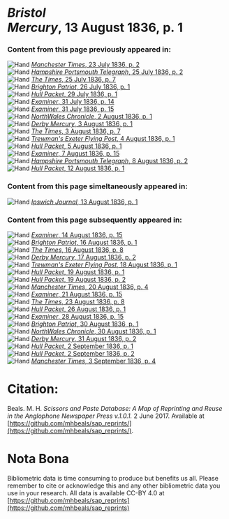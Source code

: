 # *Bristol Mercury*, 13 August 1836, p. 1  
  
### Content from this page previously appeared in:  
![Hand](http://scissorsandpaste.net/wp-content/uploads/2017/06/smallhandpointer.png) [*Manchester Times*, 23 July 1836, p. 2](https://mhbeals.github.io/sap_html/Manchester-Times/Manchester-Times-23-July-1836-p-2)  
![Hand](http://scissorsandpaste.net/wp-content/uploads/2017/06/smallhandpointer.png) [*Hampshire Portsmouth Telegraph*, 25 July 1836, p. 2](https://mhbeals.github.io/sap_html/Hampshire-Portsmouth-Telegraph/Hampshire-Portsmouth-Telegraph-25-July-1836-p-2)  
![Hand](http://scissorsandpaste.net/wp-content/uploads/2017/06/smallhandpointer.png) [*The Times*, 25 July 1836, p. 7](https://mhbeals.github.io/sap_html/The-Times/The-Times-25-July-1836-p-7)  
![Hand](http://scissorsandpaste.net/wp-content/uploads/2017/06/smallhandpointer.png) [*Brighton Patriot*, 26 July 1836, p. 1](https://mhbeals.github.io/sap_html/Brighton-Patriot/Brighton-Patriot-26-July-1836-p-1)  
![Hand](http://scissorsandpaste.net/wp-content/uploads/2017/06/smallhandpointer.png) [*Hull Packet*, 29 July 1836, p. 1](https://mhbeals.github.io/sap_html/Hull-Packet/Hull-Packet-29-July-1836-p-1)  
![Hand](http://scissorsandpaste.net/wp-content/uploads/2017/06/smallhandpointer.png) [*Examiner*, 31 July 1836, p. 14](https://mhbeals.github.io/sap_html/Examiner/Examiner-31-July-1836-p-14)  
![Hand](http://scissorsandpaste.net/wp-content/uploads/2017/06/smallhandpointer.png) [*Examiner*, 31 July 1836, p. 15](https://mhbeals.github.io/sap_html/Examiner/Examiner-31-July-1836-p-15)  
![Hand](http://scissorsandpaste.net/wp-content/uploads/2017/06/smallhandpointer.png) [*NorthWales Chronicle*, 2 August 1836, p. 1](https://mhbeals.github.io/sap_html/NorthWales-Chronicle/NorthWales-Chronicle-2-August-1836-p-1)  
![Hand](http://scissorsandpaste.net/wp-content/uploads/2017/06/smallhandpointer.png) [*Derby Mercury*, 3 August 1836, p. 1](https://mhbeals.github.io/sap_html/Derby-Mercury/Derby-Mercury-3-August-1836-p-1)  
![Hand](http://scissorsandpaste.net/wp-content/uploads/2017/06/smallhandpointer.png) [*The Times*, 3 August 1836, p. 7](https://mhbeals.github.io/sap_html/The-Times/The-Times-3-August-1836-p-7)  
![Hand](http://scissorsandpaste.net/wp-content/uploads/2017/06/smallhandpointer.png) [*Trewman's Exeter Flying Post*, 4 August 1836, p. 1](https://mhbeals.github.io/sap_html/Trewman's-Exeter-Flying-Post/Trewman's-Exeter-Flying-Post-4-August-1836-p-1)  
![Hand](http://scissorsandpaste.net/wp-content/uploads/2017/06/smallhandpointer.png) [*Hull Packet*, 5 August 1836, p. 1](https://mhbeals.github.io/sap_html/Hull-Packet/Hull-Packet-5-August-1836-p-1)  
![Hand](http://scissorsandpaste.net/wp-content/uploads/2017/06/smallhandpointer.png) [*Examiner*, 7 August 1836, p. 15](https://mhbeals.github.io/sap_html/Examiner/Examiner-7-August-1836-p-15)  
![Hand](http://scissorsandpaste.net/wp-content/uploads/2017/06/smallhandpointer.png) [*Hampshire Portsmouth Telegraph*, 8 August 1836, p. 2](https://mhbeals.github.io/sap_html/Hampshire-Portsmouth-Telegraph/Hampshire-Portsmouth-Telegraph-8-August-1836-p-2)  
![Hand](http://scissorsandpaste.net/wp-content/uploads/2017/06/smallhandpointer.png) [*Hull Packet*, 12 August 1836, p. 1](https://mhbeals.github.io/sap_html/Hull-Packet/Hull-Packet-12-August-1836-p-1)  
  
### Content from this page simeltaneously appeared in:  
![Hand](http://scissorsandpaste.net/wp-content/uploads/2017/06/smallhandpointer.png) [*Ipswich Journal*, 13 August 1836, p. 1](https://mhbeals.github.io/sap_html/Ipswich-Journal/Ipswich-Journal-13-August-1836-p-1)  
  
### Content from this page subsequently appeared in:  
![Hand](http://scissorsandpaste.net/wp-content/uploads/2017/06/smallhandpointer.png) [*Examiner*, 14 August 1836, p. 15](https://mhbeals.github.io/sap_html/Examiner/Examiner-14-August-1836-p-15)  
![Hand](http://scissorsandpaste.net/wp-content/uploads/2017/06/smallhandpointer.png) [*Brighton Patriot*, 16 August 1836, p. 1](https://mhbeals.github.io/sap_html/Brighton-Patriot/Brighton-Patriot-16-August-1836-p-1)  
![Hand](http://scissorsandpaste.net/wp-content/uploads/2017/06/smallhandpointer.png) [*The Times*, 16 August 1836, p. 8](https://mhbeals.github.io/sap_html/The-Times/The-Times-16-August-1836-p-8)  
![Hand](http://scissorsandpaste.net/wp-content/uploads/2017/06/smallhandpointer.png) [*Derby Mercury*, 17 August 1836, p. 2](https://mhbeals.github.io/sap_html/Derby-Mercury/Derby-Mercury-17-August-1836-p-2)  
![Hand](http://scissorsandpaste.net/wp-content/uploads/2017/06/smallhandpointer.png) [*Trewman's Exeter Flying Post*, 18 August 1836, p. 1](https://mhbeals.github.io/sap_html/Trewman's-Exeter-Flying-Post/Trewman's-Exeter-Flying-Post-18-August-1836-p-1)  
![Hand](http://scissorsandpaste.net/wp-content/uploads/2017/06/smallhandpointer.png) [*Hull Packet*, 19 August 1836, p. 1](https://mhbeals.github.io/sap_html/Hull-Packet/Hull-Packet-19-August-1836-p-1)  
![Hand](http://scissorsandpaste.net/wp-content/uploads/2017/06/smallhandpointer.png) [*Hull Packet*, 19 August 1836, p. 2](https://mhbeals.github.io/sap_html/Hull-Packet/Hull-Packet-19-August-1836-p-2)  
![Hand](http://scissorsandpaste.net/wp-content/uploads/2017/06/smallhandpointer.png) [*Manchester Times*, 20 August 1836, p. 4](https://mhbeals.github.io/sap_html/Manchester-Times/Manchester-Times-20-August-1836-p-4)  
![Hand](http://scissorsandpaste.net/wp-content/uploads/2017/06/smallhandpointer.png) [*Examiner*, 21 August 1836, p. 15](https://mhbeals.github.io/sap_html/Examiner/Examiner-21-August-1836-p-15)  
![Hand](http://scissorsandpaste.net/wp-content/uploads/2017/06/smallhandpointer.png) [*The Times*, 23 August 1836, p. 8](https://mhbeals.github.io/sap_html/The-Times/The-Times-23-August-1836-p-8)  
![Hand](http://scissorsandpaste.net/wp-content/uploads/2017/06/smallhandpointer.png) [*Hull Packet*, 26 August 1836, p. 1](https://mhbeals.github.io/sap_html/Hull-Packet/Hull-Packet-26-August-1836-p-1)  
![Hand](http://scissorsandpaste.net/wp-content/uploads/2017/06/smallhandpointer.png) [*Examiner*, 28 August 1836, p. 15](https://mhbeals.github.io/sap_html/Examiner/Examiner-28-August-1836-p-15)  
![Hand](http://scissorsandpaste.net/wp-content/uploads/2017/06/smallhandpointer.png) [*Brighton Patriot*, 30 August 1836, p. 1](https://mhbeals.github.io/sap_html/Brighton-Patriot/Brighton-Patriot-30-August-1836-p-1)  
![Hand](http://scissorsandpaste.net/wp-content/uploads/2017/06/smallhandpointer.png) [*NorthWales Chronicle*, 30 August 1836, p. 1](https://mhbeals.github.io/sap_html/NorthWales-Chronicle/NorthWales-Chronicle-30-August-1836-p-1)  
![Hand](http://scissorsandpaste.net/wp-content/uploads/2017/06/smallhandpointer.png) [*Derby Mercury*, 31 August 1836, p. 2](https://mhbeals.github.io/sap_html/Derby-Mercury/Derby-Mercury-31-August-1836-p-2)  
![Hand](http://scissorsandpaste.net/wp-content/uploads/2017/06/smallhandpointer.png) [*Hull Packet*, 2 September 1836, p. 1](https://mhbeals.github.io/sap_html/Hull-Packet/Hull-Packet-2-September-1836-p-1)  
![Hand](http://scissorsandpaste.net/wp-content/uploads/2017/06/smallhandpointer.png) [*Hull Packet*, 2 September 1836, p. 2](https://mhbeals.github.io/sap_html/Hull-Packet/Hull-Packet-2-September-1836-p-2)  
![Hand](http://scissorsandpaste.net/wp-content/uploads/2017/06/smallhandpointer.png) [*Manchester Times*, 3 September 1836, p. 4](https://mhbeals.github.io/sap_html/Manchester-Times/Manchester-Times-3-September-1836-p-4)  


# Citation: 

Beals. M. H. *Scissors and Paste Database: A Map of Reprinting and Reuse in the Anglophone Newspaper Press v.1.0.1.* 2 June 2017. Available at [https://github.com/mhbeals/sap_reprints/](https://github.com/mhbeals/sap_reprints/). 

# Nota Bona

Bibliometric data is time consuming to produce but benefits us all. Please remember to cite or acknowledge this and any other bibliometric data you use in your research. All data is available CC-BY 4.0 at [https://github.com/mhbeals/sap_reprints](https://github.com/mhbeals/sap_reprints)